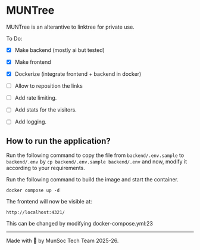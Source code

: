 # MUNTree

MUNTree is an alterantive to linktree for private use.

To Do:

- [x] Make backend (mostly ai but tested)

- [x] Make frontend

- [x] Dockerize (integrate frontend + backend in docker)

- [ ] Allow to reposition the links

- [ ] Add rate limiting.

- [ ] Add stats for the visitors.

- [ ] Add logging.


## How to run the application?

Run the following command to copy the file from `backend/.env.sample` to `backend/.env` by `cp backend/.env.sample backend/.env` and now, modify it according to your requirements.

Run the following command to build the image and start the container.

`docker compose up -d`

The frontend will now be visible at:

`http://localhost:4321/`

This can be changed by modifying docker-compose.yml:23

---

Made with 💙 by MunSoc Tech Team 2025-26.
